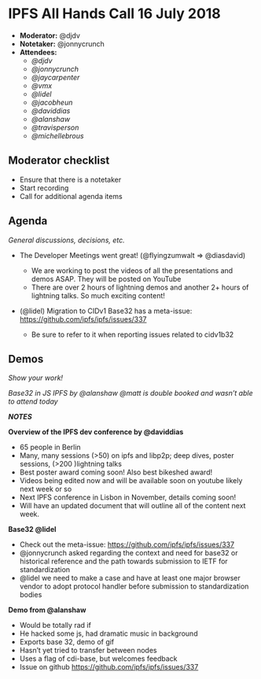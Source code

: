 # **IPFS All Hands Call 16 July 2018**

-   **Moderator:** @djdv
-   **Notetaker:** @jonnycrunch
-   **Attendees:**
    -   _@djdv_
    -   _@jonnycrunch_
    -   _@jaycarpenter_
    -   _@vmx_
    -   _@lidel_
    -   _@jacobheun_
    -   _@daviddias_
    -   _@alanshaw_
    -   _@travisperson_
    -   _@michellebrous_

## **Moderator checklist**

-   Ensure that there is a notetaker
-   Start recording
-   Call for additional agenda items

## **Agenda**

_General discussions, decisions, etc._

-   The Developer Meetings went great! (@flyingzumwalt => @diasdavid)
    -   We are working to post the videos of all the presentations and demos ASAP. They will be posted on YouTube
    -   There are over 2 hours of lightning demos and another 2+ hours of lightning talks. So much exciting content!


-   (@lidel) Migration to CIDv1 Base32 has a meta-issue: <https://github.com/ipfs/ipfs/issues/337>
    -   Be sure to refer to it when reporting issues related to cidv1b32

## **Demos**

_Show your work!_

_Base32 in JS IPFS by @alanshaw_
_@matt is double booked and wasn’t able to attend today_

**_NOTES_**

**Overview of the IPFS dev conference by @daviddias**

-   65 people in Berlin
-   Many, many sessions (>50) on ipfs and libp2p; deep dives, poster sessions, (>200 )lightning talks
-   Best poster award coming soon! Also best bikeshed award!
-   Videos being edited now and will be available soon on youtube likely next week or so
-   Next IPFS conference in Lisbon in November, details coming soon!
-   Will have an updated document that will outline all of the content next week.

  


**Base32 @lidel**

-   Check out the meta-issue: <https://github.com/ipfs/ipfs/issues/337> 
-   @jonnycrunch asked regarding the context and need for base32 or historical reference and the path towards submission to IETF for standardization
-   @lidel we need to make a case and have at least one major browser vendor to adopt protocol handler before submission to standardization bodies

  


**Demo from @alanshaw**

-   Would be totally rad if
-   He hacked some js, had dramatic music in background
-   Exports base 32, demo of gif
-   Hasn’t yet tried to transfer between nodes
-   Uses a flag of cdi-base, but welcomes feedback
-   Issue on github <https://github.com/ipfs/ipfs/issues/337>
